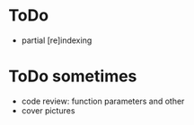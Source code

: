 # ToDo

- partial [re]indexing

# ToDo sometimes

- code review: function parameters and other
- cover pictures
